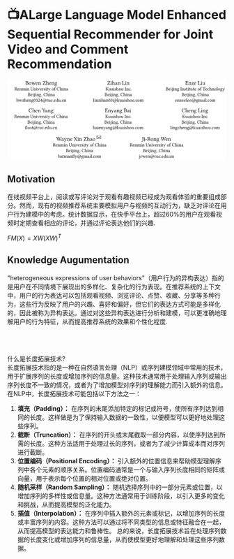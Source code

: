 # 📺ALarge Language Model Enhanced Sequential Recommender for Joint Video and Comment Recommendation
![author](./asset/author.png)

## Motivation
在线视频平台上，阅读或写评论对于观看有趣视频已经成为观看体验的重要组成部分。然而，现有的视频推荐系统主要模拟用户与视频的互动行为，缺乏对评论在用户行为建模中的考虑。统计数据显示，在快手平台上，超过60%的用户在观看视频时定期查看相应的评论，并通过评论表达他们的兴趣.


$FM(X) = XW(XW)^T$










## Knowledge Augumentation
"heterogeneous expressions of user behaviors"（用户行为的异构表达）指的是用户在不同情境下展现出的多样化、复杂化的行为表现。在推荐系统的上下文中，用户的行为表达可以包括观看视频、浏览评论、点赞、收藏、分享等多种行为，这些行为反映了用户的兴趣、喜好和偏好，但它们的表达方式可能是多样化的，因此被称为异构表达。通过对这些异构表达进行分析和建模，可以更准确地理解用户的行为特征，从而提高推荐系统的效果和个性化程度.  
<br>
<br>
<br>

什么是长度拓展技术?  
长度拓展技术指的是一种在自然语言处理（NLP）或序列建模领域中常用的技术，用于扩展序列的长度或增加序列的信息量。这种技术通常用于处理输入序列或输出序列长度不一致的情况，或者为了增加模型对序列的理解能力而引入额外的信息。
在NLP中，长度拓展技术可能包括以下方法之一：
1. **填充（Padding）：** 在序列的末尾添加特定的标记或符号，使所有序列达到相同的长度。这样做是为了保持输入数据的一致性，以便模型可以更好地处理这些序列。
2. **截断（Truncation）：** 在序列的开头或末尾截取一部分内容，以使序列达到所需的长度。这种方法适用于处理过长的序列，或者为了减少计算成本而对序列进行截断。
3. **位置编码（Positional Encoding）：** 引入额外的位置信息来帮助模型理解序列中各个元素的顺序关系。位置编码通常是一个与输入序列长度相同的矩阵或向量，用于表示每个位置的相对位置或绝对位置。
4. **随机采样（Random Sampling）：** 随机选择序列中的一部分元素或位置，以增加序列的多样性或信息量。这种方法通常用于训练阶段，以引入更多的变化和挑战，从而提高模型的泛化能力。
5. **插值（Interpolation）：** 在序列中插入额外的元素或标记，以增加序列的长度或丰富序列的内容。这种方法可以通过将不同类型的信息或特征融合在一起，从而提高模型的表达能力和鲁棒性。
总的来说，长度拓展技术旨在处理序列数据的长度变化或增加序列的信息量，从而使模型更好地理解和处理这些序列数据。
